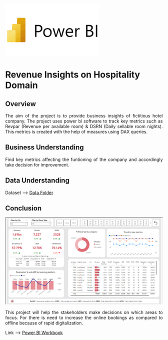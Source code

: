 
![Screenshot](https://github.com/Sathyam-Kakodkar/Power_BI_Project/blob/main/Images/Power%20BI%20Logo.png)


# Revenue Insights on Hospitality Domain

<div style="text-align: justify;">

## Overview
The aim of the project is to provide business insights of fictitious hotel company. 
The project uses power bi software to track key metrics such as Revpar (Revenue per available room) & DSRN (Daily sellable room nights).
This metrics is created with the help of measures using DAX queries. 


## Business Understanding

Find key metrics affecting the funtioning of the company and accordingly take decision for improvement.

## Data Understanding 

Dataset --> [Data Folder](https://github.com/Sathyam-Kakodkar/Power_BI_Project/tree/main/Data)  




## Conclusion

![Dashboard](https://github.com/Sathyam-Kakodkar/Power_BI_Project/blob/main/Images/Dashboard.png)

This project will help the stakeholders make decisions on which areas to focus.
For there is need to increase the online bookings as compared to offline because of rapid digitalization.

Link --> [Power BI Workbook](https://github.com/Sathyam-Kakodkar/Power_BI_Project/blob/main/Power%20BI%20Workbook/Revenue%20Insights%20of%20Hospitality%20Domain.pbix)

</div>
